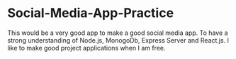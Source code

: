 # Social-Media-App-Practice
This would be a very good app to make a good social media app. To have a strong understanding of Node.js, MonogoDb, Express Server and React.js. I like to make good project applications when I am free.
